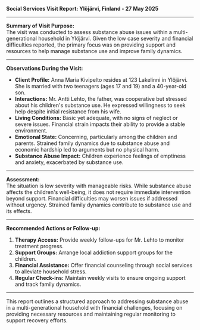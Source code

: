 

**Social Services Visit Report: Ylöjärvi, Finland - 27 May 2025**

---

**Summary of Visit Purpose:**  
The visit was conducted to assess substance abuse issues within a multi-generational household in Ylöjärvi. Given the low case severity and financial difficulties reported, the primary focus was on providing support and resources to help manage substance use and improve family dynamics.

---

**Observations During the Visit:**  
- **Client Profile:** Anna Maria Kivipelto resides at 123 Lakelinni in Ylöjärvi. She is married with two teenagers (ages 17 and 19) and a 40-year-old son.
- **Interactions:** Mr. Antti Lehto, the father, was cooperative but stressed about his children's substance use. He expressed willingness to seek help despite initial resistance from his wife.
- **Living Conditions:** Basic yet adequate, with no signs of neglect or severe issues. Financial strain impacts their ability to provide a stable environment.
- **Emotional State:** Concerning, particularly among the children and parents. Strained family dynamics due to substance abuse and economic hardship led to arguments but no physical harm.
- **Substance Abuse Impact:** Children experience feelings of emptiness and anxiety, exacerbated by substance use.

---

**Assessment:**  
The situation is low severity with manageable risks. While substance abuse affects the children's well-being, it does not require immediate intervention beyond support. Financial difficulties may worsen issues if addressed without urgency. Strained family dynamics contribute to substance use and its effects.

---

**Recommended Actions or Follow-up:**  
1. **Therapy Access:** Provide weekly follow-ups for Mr. Lehto to monitor treatment progress.
2. **Support Groups:** Arrange local addiction support groups for the children.
3. **Financial Assistance:** Offer financial counseling through social services to alleviate household stress.
4. **Regular Check-ins:** Maintain weekly visits to ensure ongoing support and track family dynamics.

---

This report outlines a structured approach to addressing substance abuse in a multi-generational household with financial challenges, focusing on providing necessary resources and maintaining regular monitoring to support recovery efforts.